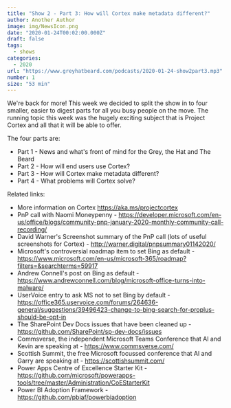 ```yaml
---
title: "Show 2 - Part 3: How will Cortex make metadata different?"
author: Another Author
image: img/NewsIcon.png
date: "2020-01-24T00:02:00.000Z"
draft: false
tags: 
  - shows
categories:
  - 2020
url: "https://www.greyhatbeard.com/podcasts/2020-01-24-show2part3.mp3"
number: 1
size: "53 min"
---
```


We're back for more! This week we decided to split the show in to four smaller, easier to digest parts for all you busy people on the move. The running topic this week was the hugely exciting subject that is Project Cortex and all that it will be able to offer.

The four parts are:

- Part 1 - News and what's front of mind for the Grey, the Hat and The Beard
- Part 2 - How will end users use Cortex?
- Part 3 - How will Cortex make metadata different?
- Part 4 - What problems will Cortex solve?

Related links:

- More information on Cortex https://aka.ms/projectcortex
- PnP call with Naomi Moneypenny - https://developer.microsoft.com/en-us/office/blogs/community-pnp-january-2020-monthly-community-call-recording/
- David Warner's Screenshot summary of the PnP call (lots of useful screenshots for Cortex) - http://warner.digital/pnpsummary01142020/
- Microsoft's controversial roadmap item to set Bing as default - https://www.microsoft.com/en-us/microsoft-365/roadmap?filters=&searchterms=59917
- Andrew Connell's post on Bing as default - https://www.andrewconnell.com/blog/microsoft-office-turns-into-malware/
- UserVoice entry to ask MS not to set Bing by default - https://office365.uservoice.com/forums/264636-general/suggestions/39496423-change-to-bing-search-for-proplus-should-be-opt-in
- The SharePoint Dev Docs issues that have been cleaned up - https://github.com/SharePoint/sp-dev-docs/issues
- Commsverse, the independent Microsoft Teams Conference that Al and Kevin are speaking at - https://www.commsverse.com/
- Scottish Summit, the free Microsoft focussed conference that Al and Garry are speaking at - https://scottishsummit.com/
- Power Apps Centre of Excellence Starter Kit - https://github.com/microsoft/powerapps-tools/tree/master/Administration/CoEStarterKit
- Power BI Adoption Framework - https://github.com/pbiaf/powerbiadoption